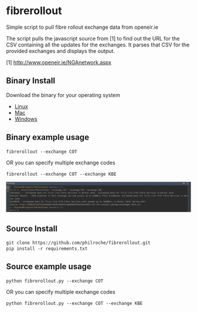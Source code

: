 # fibrerollout
Simple script to pull fibre rollout exchange data from openeir.ie

The script pulls the javascript source from [1] to find out the URL 
for the CSV containing all the updates for the exchanges. 
It parses that CSV for the provided exchanges and displays the output. 


[1] http://www.openeir.ie/NGAnetwork.aspx

## Binary Install 

Download the binary for your operating system

- [Linux](../../raw/master/dist/linux/fibrerollout)
- [Mac](../../raw/master/dist/mac/fibrerollout)
- [Windows](../../raw/master/dist/win/fibrerollout.exe)

## Binary example usage
```
fibrerollout --exchange COT
```
OR you can specify multiple exchange codes
```
fibrerollout --exchange COT --exchange KBE
```

![Example Usage](example-usage.png?raw=true "Example Usage")

## Source Install 
```
git clone https://github.com/philroche/fibrerollout.git
pip install -r requirements.txt
```

## Source example usage
```
python fibrerollout.py --exchange COT
```
OR you can specify multiple exchange codes
```
python fibrerollout.py --exchange COT --exchange KBE
```


